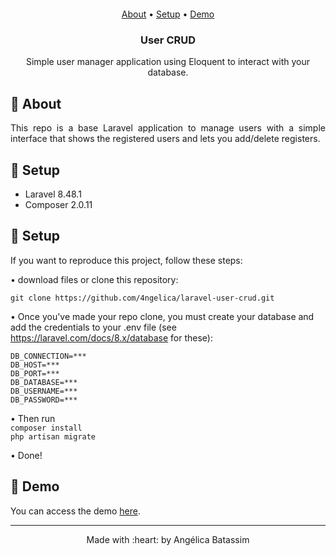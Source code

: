 <p align="center">
  <img  src="">
</p>

 <p align="center">
    <a href="#laravel-user-crud_about">About</a> • 
    <a href="#laravel-user-crud_setup">Setup</a> • 
    <a href="#laravel-user-crud_install">Demo</a>
    <h3 align="center">User CRUD</h3>

  <p align="center">
    Simple user manager application using Eloquent to interact with your database.
  </p>


## :pushpin: About
<p align="justify" id="#laravel-user-crud_about">
   This repo is a base Laravel application to manage users with a simple interface that shows the registered users and lets you add/delete registers.
</p>

## :pushpin: Setup
<div id="#laravel-user-crud_setup">
<ul>
    <li>Laravel 8.48.1</li>
    <li>Composer 2.0.11</li>
</ul> 
</div>

## :pushpin: Setup
<p id="#laravel-user-crud_install">
If you want to reproduce this project, follow these steps:

• download files or clone this repository: <br>
    
`git clone https://github.com/4ngelica/laravel-user-crud.git`

• Once you've made your repo clone, you must create your database and add the credentials to your .env file (see https://laravel.com/docs/8.x/database for these):
    
    DB_CONNECTION=***
    DB_HOST=***
    DB_PORT=***
    DB_DATABASE=***
    DB_USERNAME=***
    DB_PASSWORD=***

•  Then run  <br>
    `composer install` <br>
    `php artisan migrate`

• Done!

## :pushpin: Demo
<p id="#laravel-user-crud_demo">You can access the demo <a href="https://youtu.be/VFwJNbv6L60">here</a>.  </p>

<footer>
    <hr></hr>
<p align="center">
Made with :heart: by Angélica Batassim
</p>
</footer> 
